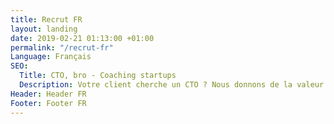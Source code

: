 ```yaml
---
title: Recrut FR
layout: landing
date: 2019-02-21 01:13:00 +01:00
permalink: "/recrut-fr"
Language: Français
SEO:
  Title: CTO, bro - Coaching startups
  Description: Votre client cherche un CTO ? Nous donnons de la valeur à vos candidats actifs.
Header: Header FR
Footer: Footer FR
---
```

